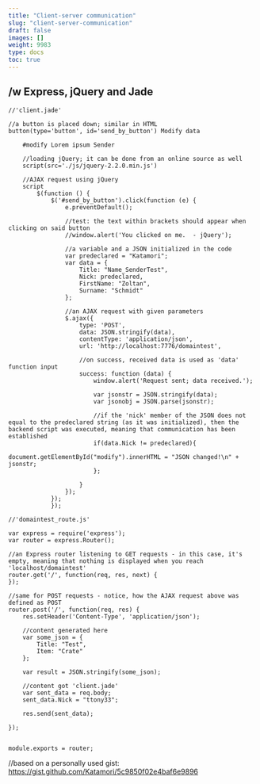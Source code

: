 ```yaml
---
title: "Client-server communication"
slug: "client-server-communication"
draft: false
images: []
weight: 9983
type: docs
toc: true
---
```


## /w Express, jQuery and Jade
    //'client.jade'    
    
    //a button is placed down; similar in HTML
    button(type='button', id='send_by_button') Modify data
        
        #modify Lorem ipsum Sender
        
        //loading jQuery; it can be done from an online source as well
        script(src='./js/jquery-2.2.0.min.js')

        //AJAX request using jQuery
        script
            $(function () {
                $('#send_by_button').click(function (e) {
                    e.preventDefault();
                    
                    //test: the text within brackets should appear when clicking on said button
                    //window.alert('You clicked on me.  - jQuery');
            
                    //a variable and a JSON initialized in the code
                    var predeclared = "Katamori";
                    var data = {
                        Title: "Name_SenderTest",
                        Nick: predeclared,
                        FirstName: "Zoltan",
                        Surname: "Schmidt"
                    };
                    
                    //an AJAX request with given parameters
                    $.ajax({
                        type: 'POST',
                        data: JSON.stringify(data),
                        contentType: 'application/json',
                        url: 'http://localhost:7776/domaintest',

                        //on success, received data is used as 'data' function input
                        success: function (data) {
                            window.alert('Request sent; data received.');
            
                            var jsonstr = JSON.stringify(data);
                            var jsonobj = JSON.parse(jsonstr);
                            
                            //if the 'nick' member of the JSON does not equal to the predeclared string (as it was initialized), then the backend script was executed, meaning that communication has been established
                            if(data.Nick != predeclared){
                                document.getElementById("modify").innerHTML = "JSON changed!\n" + jsonstr;
                            };
            
                        }
                    });
                });
                });
    
    //'domaintest_route.js'
    
    var express = require('express');
    var router = express.Router();
    
    //an Express router listening to GET requests - in this case, it's empty, meaning that nothing is displayed when you reach 'localhost/domaintest'
    router.get('/', function(req, res, next) {
    });
    
    //same for POST requests - notice, how the AJAX request above was defined as POST 
    router.post('/', function(req, res) {
        res.setHeader('Content-Type', 'application/json');
    
        //content generated here
        var some_json = {
            Title: "Test",
            Item: "Crate"
        };
    
        var result = JSON.stringify(some_json);
    
        //content got 'client.jade'
        var sent_data = req.body;
        sent_data.Nick = "ttony33";
    
        res.send(sent_data);
    
    });
    
    
    module.exports = router;


//based on a personally used gist: https://gist.github.com/Katamori/5c9850f02e4baf6e9896

